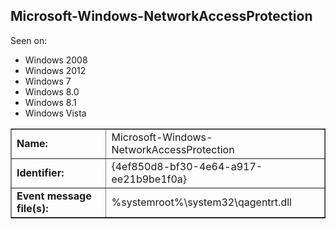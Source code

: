 ## Microsoft-Windows-NetworkAccessProtection

Seen on:
* Windows 2008
* Windows 2012
* Windows 7
* Windows 8.0
* Windows 8.1
* Windows Vista

<table border="1" class="docutils">
  <tbody>
    <tr>
      <td><b>Name:</b></td>
      <td>Microsoft-Windows-NetworkAccessProtection</td>
    </tr>
    <tr>
      <td><b>Identifier:</b></td>
      <td>{4ef850d8-bf30-4e64-a917-ee21b9be1f0a}</td>
    </tr>
    <tr>
      <td><b>Event message file(s):</b></td>
      <td>%systemroot%\system32\qagentrt.dll</td>
    </tr>
  </tbody>
</table>

&nbsp;

